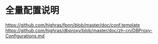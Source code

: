 # 全量配置说明
https://github.com/highras/fpnn/blob/master/doc/conf.template
https://github.com/highras/dbproxy/blob/master/doc/zh-cn/DBProxy-Configurations.md
